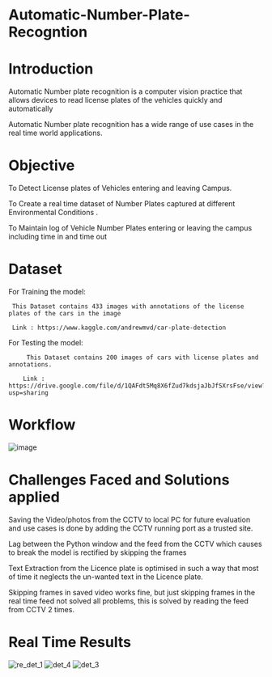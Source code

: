 # Automatic-Number-Plate-Recogntion

# Introduction

Automatic Number plate recognition is a computer vision practice that allows devices to read license plates of the vehicles quickly and automatically

Automatic Number plate recognition has a wide range of use cases in the real time world applications.

# Objective

To Detect License plates of Vehicles entering and leaving Campus.

To Create a real time dataset of Number Plates captured at different Environmental Conditions .

To Maintain log of  Vehicle Number Plates entering or leaving the campus including time in and time out

# Dataset 

For Training the model: 

     This Dataset contains 433 images with annotations of the license plates of the cars in the image

     Link : https://www.kaggle.com/andrewmvd/car-plate-detection

For Testing the model:

         This Dataset contains 200 images of cars with license plates and annotations.

        Link : https://drive.google.com/file/d/1QAFdt5Mq8X6fZud7kdsjaJbJfSXrsFse/view?usp=sharing 
        
# Workflow 

![image](https://user-images.githubusercontent.com/71372490/162795768-cc9d0545-d968-4ffb-a03d-3a9faf48e7c6.png)

        
# Challenges Faced  and Solutions applied

Saving the Video/photos from the CCTV to local PC for future evaluation and use cases is done by adding the CCTV running port as a trusted site.

Lag between the Python window and the feed from the CCTV which causes to break the model is rectified by skipping the frames

Text Extraction from the Licence plate is optimised in such a way that most of time it neglects the un-wanted text in the Licence plate.

Skipping frames in saved video works fine, but just skipping frames in the real time feed not solved all problems, this is solved by reading the feed from CCTV 2 times.

        
# Real Time Results 

![re_det_1](https://github.com/user-attachments/assets/7bc47f3e-92ac-4908-b76a-d0dfe2195aab)
![det_4](https://github.com/user-attachments/assets/43827233-a9be-44eb-aecb-6cab1e0a5de1)
![det_3](https://github.com/user-attachments/assets/d678bfe9-63c9-47bf-94b4-0bbc2542fbf9)
